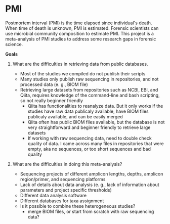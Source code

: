 # PMI

Postmortem interval (PMI) is the time elapsed since individual's death. When time of death is unknown, PMI is estimated. Forensic scientists can use microbial community composition to estimate PMI. This project is a meta-analysis of PMI studies to address some research gaps in forensic science.

**Goals**

1. What are the difficulties in retrieving data from public databases.
    - Most of the studies we compiled do not publish their scripts
    - Many studies only publish raw sequencing in repositories, and not processed data (e. g., BIOM file)
    - Retrieving large datasets from repositories such as NCBI, EBI, and Qiita, requires knowledge of the command-line and bash scripting, so not really beginner friendly
        - Qiita has functionalities to reanalyze data. But it only works if the studies have raw data publicaly available, have BIOM files publicaly available, and can be easily merged
        - Qiita often has public BIOM files available, but the database is not very straightforward and beginner friendly to retrieve large datasets
        - If working with raw sequencing data, need to double check quality of data. I came across many files in repositories that were empty, aka no sequences, or too short sequences and bad quality

2. What are the difficulties in doing this meta-analysis?
    - Sequencing projects of different amplicon lengths, depths, amplicon region/primer, and sequencing platforms
    - Lack of details about data analysis (e. g., lack of information about parameters and project specific thresholds)
    - Different data analysis software
    - Different databases for taxa assignment
    - Is it possible to combine these heterogeneous studies?
        - merge BIOM files, or start from scratch with raw sequencing data?
